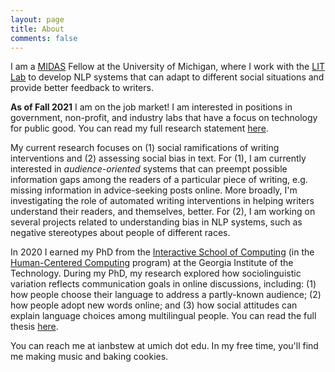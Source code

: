 ```yaml
---
layout: page
title: About
comments: false
---
```

I am a [MIDAS](http://midas.umich.edu/) Fellow at the University of Michigan, where I work with the [LIT Lab](https://lit.eecs.umich.edu/) to develop NLP systems that can adapt to different social situations and provide better feedback to writers.

**As of Fall 2021** I am on the job market! 
I am interested in positions in government, non-profit, and industry labs that have a focus on technology for public good.
You can read my full research statement [here](../docs/research_statement_2021.pdf).

My current research focuses on (1) social ramifications of writing interventions and (2) assessing social bias in text.
For (1), I am currently interested in *audience-oriented* systems that can preempt possible information gaps among the readers of a particular piece of writing, e.g. missing information in advice-seeking posts online. 
More broadly, I'm investigating the role of automated writing interventions in helping writers understand their readers, and themselves, better.
For (2), I am working on several projects related to understanding bias in NLP systems, such as negative stereotypes about people of different races.
 
In 2020 I earned my PhD from the [Interactive School of Computing](http://www.ic.gatech.edu/) (in the [Human-Centered Computing](http://www.hcc.cc.gatech.edu) program) at the Georgia Institute of the Technology. 
During my PhD, my research explored how sociolinguistic variation reflects communication goals in online discussions, including: (1) how people choose their language to address a partly-known audience; (2) how people adopt new words online; and (3) how social attitudes can explain language choices among multilingual people.
You can read the full thesis [here](https://smartech.gatech.edu/handle/1853/65976). 

You can reach me at ianbstew at umich dot edu. In my free time, you'll find me making music and baking cookies.
